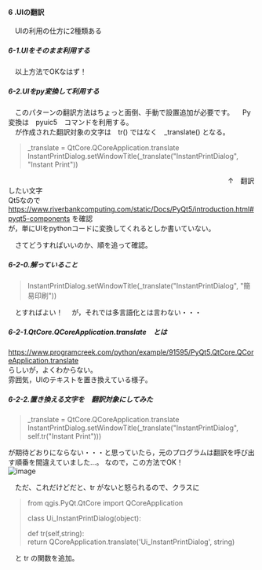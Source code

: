 #### 6 .UIの翻訳  
　UIの利用の仕方に2種類ある
 
##### 6-1.UIをそのまま利用する  
 　以上方法でOKなはず！  
  
##### 6-2.UIをpy変換して利用する  
　このパターンの翻訳方法はちょっと面倒、手動で設置追加が必要です。
　Py変換は　pyuic5　コマンドを利用する。  
　が作成された翻訳対象の文字は　tr() ではなく　_translate() となる。  

>_translate = QtCore.QCoreApplication.translate  
>InstantPrintDialog.setWindowTitle(_translate("InstantPrintDialog", "Instant Print"))  

 　　　　　　　　　　　　　　　　　　　　　　　　　　　　　　　　↑　翻訳したい文字  
  Qt5なので　https://www.riverbankcomputing.com/static/Docs/PyQt5/introduction.html#pyqt5-components を確認  
  が，単にUIをpythonコードに変換してくれるとしか書いていない。  

　さてどうすればいいのか、順を追って確認。  
 
##### 6-2-0.解っていること
>InstantPrintDialog.setWindowTitle(_translate("InstantPrintDialog", "簡易印刷"))  

　とすればよい！
　が，それでは多言語化とは言わない・・・  

##### 6-2-1.QtCore.QCoreApplication.translate　とは
 https://www.programcreek.com/python/example/91595/PyQt5.QtCore.QCoreApplication.translate  
 らしいが，よくわからない。  
 雰囲気，UIのテキストを置き換えている様子。  

##### 6-2-2.置き換える文字を　翻訳対象にしてみた  
>_translate = QtCore.QCoreApplication.translate  
>InstantPrintDialog.setWindowTitle(_translate("InstantPrintDialog", self.tr("Instant Print")))  

 が期待どおりにならない・・・と思っていたら，元のプログラムは翻訳を呼び出す順番を間違えていました...。
 なので，この方法でOK！  
 ![image](https://user-images.githubusercontent.com/86514652/179506390-8e6dcb23-39bd-471d-9ae3-cfed4de5ef19.png)
 
 　ただ、これだけどだと、tr がないと怒られるので、クラスに  
  
>  from qgis.PyQt.QtCore import QCoreApplication  
>
>class Ui_InstantPrintDialog(object):  
>    
>    def tr(self,string):  
>        return QCoreApplication.translate('Ui_InstantPrintDialog', string)  

　と tr の関数を追加。  

